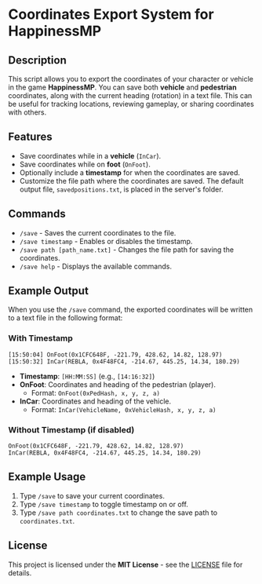 # Coordinates Export System for HappinessMP

## Description

This script allows you to export the coordinates of your character or vehicle in the game **HappinessMP**. You can save both **vehicle** and **pedestrian** coordinates, along with the current heading (rotation) in a text file. This can be useful for tracking locations, reviewing gameplay, or sharing coordinates with others.

## Features
- Save coordinates while in a **vehicle** (`InCar`).
- Save coordinates while on **foot** (`OnFoot`).
- Optionally include a **timestamp** for when the coordinates are saved.
- Customize the file path where the coordinates are saved. The default output file, `savedpositions.txt`, is placed in the server's folder.

## Commands

- `/save` - Saves the current coordinates to the file.
- `/save timestamp` - Enables or disables the timestamp.
- `/save path [path_name.txt]` - Changes the file path for saving the coordinates.
- `/save help` - Displays the available commands.

## Example Output

When you use the `/save` command, the exported coordinates will be written to a text file in the following format:

### With Timestamp
```
[15:50:04] OnFoot(0x1CFC648F, -221.79, 428.62, 14.82, 128.97)
[15:50:32] InCar(REBLA, 0x4F48FC4, -214.67, 445.25, 14.34, 180.29)
```

- **Timestamp**: `[HH:MM:SS]` (e.g., `[14:16:32]`)
- **OnFoot**: Coordinates and heading of the pedestrian (player).
  - Format: `OnFoot(0xPedHash, x, y, z, a)`
- **InCar**: Coordinates and heading of the vehicle.
  - Format: `InCar(VehicleName, 0xVehicleHash, x, y, z, a)`

### Without Timestamp (if disabled)
```
OnFoot(0x1CFC648F, -221.79, 428.62, 14.82, 128.97)
InCar(REBLA, 0x4F48FC4, -214.67, 445.25, 14.34, 180.29)
```
## Example Usage

1. Type `/save` to save your current coordinates.
2. Type `/save timestamp` to toggle timestamp on or off.
3. Type `/save path coordinates.txt` to change the save path to `coordinates.txt`.

## License

This project is licensed under the **MIT License** - see the [LICENSE](LICENSE) file for details.
